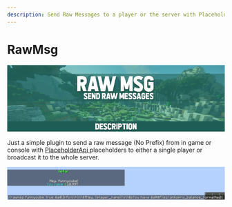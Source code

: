 ```yaml
---
description: Send Raw Messages to a player or the server with PlaceholderApi Support
---
```


# RawMsg

![](../../.gitbook/assets/Title.png)

Just a simple plugin to send a raw message (No Prefix) from in game or console with [PlaceholderApi ](https://www.spigotmc.org/resources/placeholderapi.6245/)placeholders to either a single player or broadcast it to the whole server.



![](../../.gitbook/assets/9930f5c2bc917c159e606b512c09aa76059fcaa2.png)
